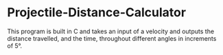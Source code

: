 # Projectile-Distance-Calculator
This program is built in C and takes an input of a velocity and outputs the distance travelled, and the time, throughout different angles in increments of 5°.
